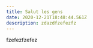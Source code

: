 ```yaml
---
title: Salut les gens
date: 2020-12-21T18:48:44.561Z
description: zdazdfzefezfz
---
```

fzefezfzefez
